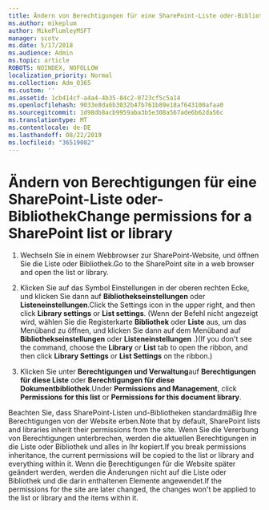 ```yaml
---
title: Ändern von Berechtigungen für eine SharePoint-Liste oder-Bibliothek
ms.author: mikeplum
author: MikePlumleyMSFT
manager: scotv
ms.date: 5/17/2018
ms.audience: Admin
ms.topic: article
ROBOTS: NOINDEX, NOFOLLOW
localization_priority: Normal
ms.collection: Adm_O365
ms.custom: ''
ms.assetid: 1cb414cf-a4a4-4b35-84c2-0723cf5c5a14
ms.openlocfilehash: 9033e8da6b3032b47b761b89e18af643100afaa0
ms.sourcegitcommit: 1d98db8acb9959aba3b5e308a567ade6b62da56c
ms.translationtype: MT
ms.contentlocale: de-DE
ms.lasthandoff: 08/22/2019
ms.locfileid: "36519082"
---
```

# <a name="change-permissions-for-a-sharepoint-list-or-library"></a><span data-ttu-id="0f9cd-102">Ändern von Berechtigungen für eine SharePoint-Liste oder-Bibliothek</span><span class="sxs-lookup"><span data-stu-id="0f9cd-102">Change permissions for a SharePoint list or library</span></span>

1. <span data-ttu-id="0f9cd-103">Wechseln Sie in einem Webbrowser zur SharePoint-Website, und öffnen Sie die Liste oder Bibliothek.</span><span class="sxs-lookup"><span data-stu-id="0f9cd-103">Go to the SharePoint site in a web browser and open the list or library.</span></span>
    
2. <span data-ttu-id="0f9cd-104">Klicken Sie auf das Symbol Einstellungen in der oberen rechten Ecke, und klicken Sie dann auf **Bibliothekseinstellungen** oder **Listeneinstellungen**.</span><span class="sxs-lookup"><span data-stu-id="0f9cd-104">Click the Settings icon in the upper right, and then click **Library settings** or **List settings**.</span></span> <span data-ttu-id="0f9cd-105">(Wenn der Befehl nicht angezeigt wird, wählen Sie die Registerkarte **Bibliothek** oder **Liste** aus, um das Menüband zu öffnen, und klicken Sie dann auf dem Menüband auf **Bibliothekseinstellungen** oder **Listeneinstellungen** .)</span><span class="sxs-lookup"><span data-stu-id="0f9cd-105">(If you don't see the command, choose the **Library** or **List** tab to open the ribbon, and then click **Library Settings** or **List Settings** on the ribbon.)</span></span> 
    
3. <span data-ttu-id="0f9cd-106">Klicken Sie unter **Berechtigungen und Verwaltung**auf **Berechtigungen für diese Liste** oder **Berechtigungen für diese Dokumentbibliothek**.</span><span class="sxs-lookup"><span data-stu-id="0f9cd-106">Under **Permissions and Management**, click **Permissions for this list** or **Permissions for this document library**.</span></span>
    
<span data-ttu-id="0f9cd-107">Beachten Sie, dass SharePoint-Listen und-Bibliotheken standardmäßig Ihre Berechtigungen von der Website erben.</span><span class="sxs-lookup"><span data-stu-id="0f9cd-107">Note that by default, SharePoint lists and libraries inherit their permissions from the site.</span></span> <span data-ttu-id="0f9cd-108">Wenn Sie die Vererbung von Berechtigungen unterbrechen, werden die aktuellen Berechtigungen in die Liste oder Bibliothek und alles in Ihr kopiert.</span><span class="sxs-lookup"><span data-stu-id="0f9cd-108">If you break permissions inheritance, the current permissions will be copied to the list or library and everything within it.</span></span> <span data-ttu-id="0f9cd-109">Wenn die Berechtigungen für die Website später geändert werden, werden die Änderungen nicht auf die Liste oder Bibliothek und die darin enthaltenen Elemente angewendet.</span><span class="sxs-lookup"><span data-stu-id="0f9cd-109">If the permissions for the site are later changed, the changes won't be applied to the list or library and the items within it.</span></span>
  

